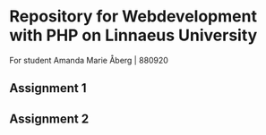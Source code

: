 # Repository for Webdevelopment with PHP on Linnaeus University

For student Amanda Marie Åberg | 880920


## Assignment 1




## Assignment 2


